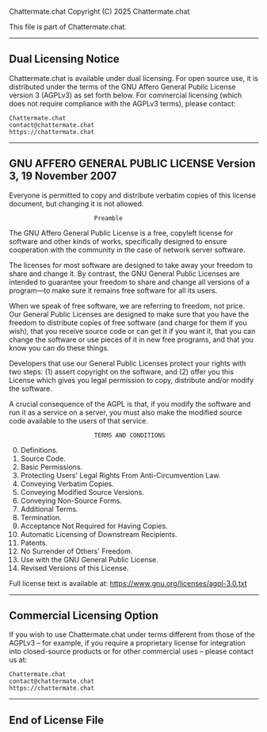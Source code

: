 Chattermate.chat
Copyright (C) 2025 Chattermate.chat

This file is part of Chattermate.chat.

--------------------------------------------------------------------
Dual Licensing Notice
--------------------------------------------------------------------
Chattermate.chat is available under dual licensing. For open source use, it is distributed under the terms of the GNU Affero General Public License version 3 (AGPLv3) as set forth below. For commercial licensing (which does not require compliance with the AGPLv3 terms), please contact:

    Chattermate.chat
    contact@chattermate.chat
    https://chattermate.chat

--------------------------------------------------------------------
GNU AFFERO GENERAL PUBLIC LICENSE
                       Version 3, 19 November 2007
--------------------------------------------------------------------

Everyone is permitted to copy and distribute verbatim copies
of this license document, but changing it is not allowed.

                            Preamble

The GNU Affero General Public License is a free, copyleft license for software and other kinds of works, specifically designed to ensure cooperation with the community in the case of network server software.

The licenses for most software are designed to take away your freedom to share and change it. By contrast, the GNU General Public Licenses are intended to guarantee your freedom to share and change all versions of a program—to make sure it remains free software for all its users.

When we speak of free software, we are referring to freedom, not price. Our General Public Licenses are designed to make sure that you have the freedom to distribute copies of free software (and charge for them if you wish), that you receive source code or can get it if you want it, that you can change the software or use pieces of it in new free programs, and that you know you can do these things.

Developers that use our General Public Licenses protect your rights with two steps: (1) assert copyright on the software, and (2) offer you this License which gives you legal permission to copy, distribute and/or modify the software.

A crucial consequence of the AGPL is that, if you modify the software and run it as a service on a server, you must also make the modified source code available to the users of that service.

                            TERMS AND CONDITIONS

0. Definitions.
1. Source Code.
2. Basic Permissions.
3. Protecting Users' Legal Rights From Anti-Circumvention Law.
4. Conveying Verbatim Copies.
5. Conveying Modified Source Versions.
6. Conveying Non-Source Forms.
7. Additional Terms.
8. Termination.
9. Acceptance Not Required for Having Copies.
10. Automatic Licensing of Downstream Recipients.
11. Patents.
12. No Surrender of Others' Freedom.
13. Use with the GNU General Public License.
14. Revised Versions of this License.

Full license text is available at: https://www.gnu.org/licenses/agpl-3.0.txt

--------------------------------------------------------------------
Commercial Licensing Option
--------------------------------------------------------------------
If you wish to use Chattermate.chat under terms different from those of the AGPLv3 – for example, if you require a proprietary license for integration into closed-source products or for other commercial uses – please contact us at:

    Chattermate.chat
    contact@chattermate.chat
    https://chattermate.chat

--------------------------------------------------------------------
End of License File
--------------------------------------------------------------------

